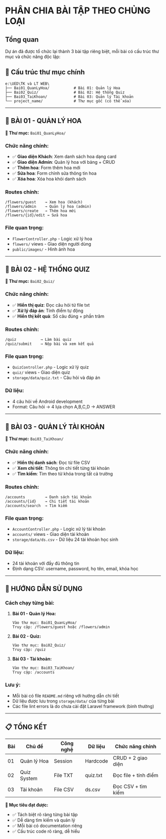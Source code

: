 # PHÂN CHIA BÀI TẬP THEO CHỦNG LOẠI

## Tổng quan

Dự án đã được tổ chức lại thành 3 bài tập riêng biệt, mỗi bài có cấu trúc thư mục và chức năng độc lập:

## 📁 Cấu trúc thư mục chính

```
e:\UED\TK và LT WEB\
├── Bai01_QuanLyHoa/           # Bài 01: Quản lý Hoa
├── Bai02_Quiz/                # Bài 02: Hệ thống Quiz
├── Bai03_TaiKhoan/            # Bài 03: Quản lý Tài khoản
└── project_name/              # Thư mục gốc (có thể xóa)
```

---

## 🌸 BÀI 01 - QUẢN LÝ HOA

**📂 Thư mục:** `Bai01_QuanLyHoa/`

### Chức năng chính:
- ✅ **Giao diện Khách**: Xem danh sách hoa dạng card
- ✅ **Giao diện Admin**: Quản lý hoa với bảng + CRUD
- ✅ **Thêm hoa**: Form thêm hoa mới
- ✅ **Sửa hoa**: Form chỉnh sửa thông tin hoa
- ✅ **Xóa hoa**: Xóa hoa khỏi danh sách

### Routes chính:
```
/flowers/guest    → Xem hoa (khách)
/flowers/admin    → Quản lý hoa (admin)
/flowers/create   → Thêm hoa mới
/flowers/{id}/edit → Sửa hoa
```

### File quan trọng:
- `FlowerController.php` - Logic xử lý hoa
- `flowers/` views - Giao diện người dùng
- `public/images/` - Hình ảnh hoa

---

## 📝 BÀI 02 - HỆ THỐNG QUIZ

**📂 Thư mục:** `Bai02_Quiz/`

### Chức năng chính:
- ✅ **Hiển thị quiz**: Đọc câu hỏi từ file txt
- ✅ **Xử lý đáp án**: Tính điểm tự động
- ✅ **Hiển thị kết quả**: Số câu đúng + phần trăm

### Routes chính:
```
/quiz           → Làm bài quiz
/quiz/submit    → Nộp bài và xem kết quả
```

### File quan trọng:
- `QuizController.php` - Logic xử lý quiz
- `quiz/` views - Giao diện quiz
- `storage/data/quiz.txt` - Câu hỏi và đáp án

### Dữ liệu:
- 4 câu hỏi về Android development
- Format: Câu hỏi → 4 lựa chọn A,B,C,D → ANSWER

---

## 👥 BÀI 03 - QUẢN LÝ TÀI KHOẢN

**📂 Thư mục:** `Bai03_TaiKhoan/`

### Chức năng chính:
- ✅ **Hiển thị danh sách**: Đọc từ file CSV
- ✅ **Xem chi tiết**: Thông tin chi tiết từng tài khoản
- ✅ **Tìm kiếm**: Tìm theo từ khóa trong tất cả trường

### Routes chính:
```
/accounts         → Danh sách tài khoản
/accounts/{id}    → Chi tiết tài khoản
/accounts/search  → Tìm kiếm
```

### File quan trọng:
- `AccountController.php` - Logic xử lý tài khoản
- `accounts/` views - Giao diện tài khoản
- `storage/data/ds.csv` - Dữ liệu 24 tài khoản học sinh

### Dữ liệu:
- 24 tài khoản với đầy đủ thông tin
- Định dạng CSV: username, password, họ tên, email, khóa học

---

## 🚀 HƯỚNG DẪN SỬ DỤNG

### Cách chạy từng bài:

1. **Bài 01 - Quản lý Hoa:**
   ```
   Vào thư mục: Bai01_QuanLyHoa/
   Truy cập: /flowers/guest hoặc /flowers/admin
   ```

2. **Bài 02 - Quiz:**
   ```
   Vào thư mục: Bai02_Quiz/
   Truy cập: /quiz
   ```

3. **Bài 03 - Tài khoản:**
   ```
   Vào thư mục: Bai03_TaiKhoan/
   Truy cập: /accounts
   ```

### Lưu ý:
- Mỗi bài có file `README.md` riêng với hướng dẫn chi tiết
- Dữ liệu được lưu trong `storage/data/` của từng bài
- Các file lint errors là do chưa cài đặt Laravel framework (bình thường)

---

## 📋 TỔNG KẾT

| Bài | Chủ đề | Công nghệ | Dữ liệu | Chức năng chính |
|-----|--------|-----------|---------|-----------------|
| 01 | Quản lý Hoa | Session | Hardcode | CRUD + 2 giao diện |
| 02 | Quiz System | File TXT | quiz.txt | Đọc file + tính điểm |
| 03 | Tài khoản | File CSV | ds.csv | Đọc CSV + tìm kiếm |

**🎯 Mục tiêu đạt được:**
- ✅ Tách biệt rõ ràng từng bài tập
- ✅ Dễ dàng tìm kiếm và quản lý
- ✅ Mỗi bài có documentation riêng
- ✅ Cấu trúc code rõ ràng, dễ hiểu